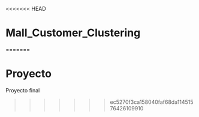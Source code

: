 <<<<<<< HEAD
# Mall_Customer_Clustering
=======
# Proyecto
Proyecto final
>>>>>>> ec5270f3ca158040faf68da11451576426109910
